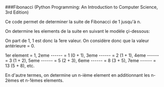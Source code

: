 ###Fibonacci 
(Python Programming: An Introduction to Computer Science,
 3rd Edition)


Ce code permet de determiner la suite de Fibonacci
de 1 jusqu'à n.

On determine les elements de la suite en suivant le 
modèle çi-dessous:

On part de 1, 1 est donc la 1ere valeur.
On considère donc que la valeur antérieure = 0.

1er element = 1,
2eme ------ = 1 (0 + 1),
3eme ------ = 2 (1 + 1),
4eme ------ = 3 (1 + 2),
5eme ------ = 5 (2 + 3),
6eme ------ = 8 (3 + 5),
7eme ------ = 13 (5 + 8),
etc.

En d'autre termes, on determine un n-ième element
en additionnant les n-2èmes et n-1èmes elements.





